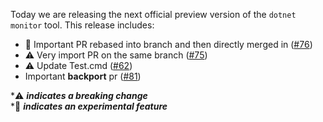 Today we are releasing the next official preview version of the `dotnet monitor` tool. This release includes:

- 🔬 Important PR rebased into branch and then directly merged in ([#76](https://github.com/schmittjoseph/dotnet-monitor/pull/76))
- ⚠️ Very import PR on the same branch ([#75](https://github.com/schmittjoseph/dotnet-monitor/pull/75))
- ⚠️ Update Test.cmd ([#62](https://github.com/schmittjoseph/dotnet-monitor/pull/62))
- Important **backport** pr ([#81](https://github.com/schmittjoseph/dotnet-monitor/pull/81))

\*⚠️ **_indicates a breaking change_** \
\*🔬 **_indicates an experimental feature_**